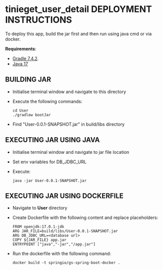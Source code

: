 # tinieget_user_detail DEPLOYMENT INSTRUCTIONS

To deploy this app, build the jar first and then run using java cmd or via docker.

**Requirements**:
  - [Gradle 7.4.2](https://gradle.org/releases/).
  - [Java 17](https://www.oracle.com/java/technologies/javase/jdk17-archive-downloads.html)

## BUILDING JAR
  - Initialise terminal window and navigate to this directory
  - Execute the following commands:
 
        cd User
        ./gradlew bootJar
   
  - Find "User-0.0.1-SNAPSHOT.jar" in build/libs directory

## EXECUTING JAR USING JAVA
  - Initialise terminal window and navigate to jar file location
  - Set env variables for DB_JDBC_URL
  - Execute:
  
        java -jar User-0.0.1-SNAPSHOT.jar

## EXECUTING JAR USING DOCKERFILE
  - Navigate to **User** directory
  - Create Dockerfile with the following content and replace placeholders:
        
        FROM openjdk:17.0.1-jdk
        ARG JAR_FILE=build/libs/User-0.0.1-SNAPSHOT.jar
        ARG DB_JDBC_URL=<database url>
        COPY ${JAR_FILE} app.jar
        ENTRYPOINT ["java","-jar","/app.jar"]
        
  - Run the dockerfile with the following command:
        
        docker build -t springio/gs-spring-boot-docker .
